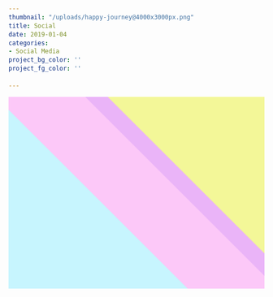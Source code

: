```yaml
---
thumbnail: "/uploads/happy-journey@4000x3000px.png"
title: Social
date: 2019-01-04
categories:
- Social Media
project_bg_color: ''
project_fg_color: ''

---
```

![](/uploads/happy-journey@4000x3000px.png)